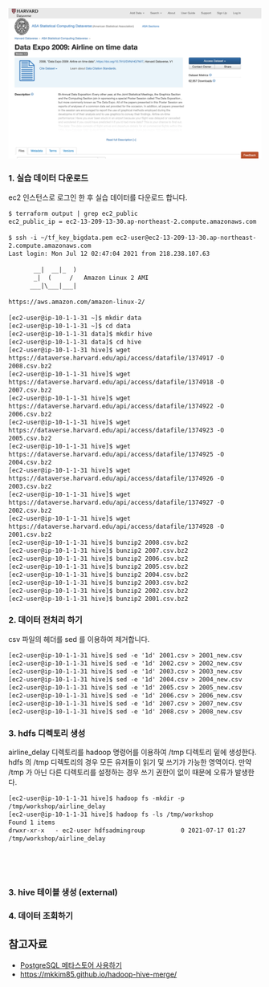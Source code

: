 
![hive-samle](https://github.com/gnosia93/bigdata-on-aws/blob/main/workshop/images/hive-sample-data1.png)


### 1. 실습 데이터 다운로드 ###

ec2 인스턴스로 로그인 한 후 실습 데이터를 다운로드 합니다.

```
$ terraform output | grep ec2_public
ec2_public_ip = ec2-13-209-13-30.ap-northeast-2.compute.amazonaws.com

$ ssh -i ~/tf_key_bigdata.pem ec2-user@ec2-13-209-13-30.ap-northeast-2.compute.amazonaws.com
Last login: Mon Jul 12 02:47:04 2021 from 218.238.107.63

       __|  __|_  )
       _|  (     /   Amazon Linux 2 AMI
      ___|\___|___|

https://aws.amazon.com/amazon-linux-2/

[ec2-user@ip-10-1-1-31 ~]$ mkdir data
[ec2-user@ip-10-1-1-31 ~]$ cd data
[ec2-user@ip-10-1-1-31 data]$ mkdir hive
[ec2-user@ip-10-1-1-31 data]$ cd hive
[ec2-user@ip-10-1-1-31 hive]$ wget https://dataverse.harvard.edu/api/access/datafile/1374917 -O 2008.csv.bz2
[ec2-user@ip-10-1-1-31 hive]$ wget https://dataverse.harvard.edu/api/access/datafile/1374918 -O 2007.csv.bz2
[ec2-user@ip-10-1-1-31 hive]$ wget https://dataverse.harvard.edu/api/access/datafile/1374922 -O 2006.csv.bz2
[ec2-user@ip-10-1-1-31 hive]$ wget https://dataverse.harvard.edu/api/access/datafile/1374923 -O 2005.csv.bz2
[ec2-user@ip-10-1-1-31 hive]$ wget https://dataverse.harvard.edu/api/access/datafile/1374925 -O 2004.csv.bz2
[ec2-user@ip-10-1-1-31 hive]$ wget https://dataverse.harvard.edu/api/access/datafile/1374926 -O 2003.csv.bz2
[ec2-user@ip-10-1-1-31 hive]$ wget https://dataverse.harvard.edu/api/access/datafile/1374927 -O 2002.csv.bz2
[ec2-user@ip-10-1-1-31 hive]$ wget https://dataverse.harvard.edu/api/access/datafile/1374928 -O 2001.csv.bz2
[ec2-user@ip-10-1-1-31 hive]$ bunzip2 2008.csv.bz2
[ec2-user@ip-10-1-1-31 hive]$ bunzip2 2007.csv.bz2
[ec2-user@ip-10-1-1-31 hive]$ bunzip2 2006.csv.bz2
[ec2-user@ip-10-1-1-31 hive]$ bunzip2 2005.csv.bz2
[ec2-user@ip-10-1-1-31 hive]$ bunzip2 2004.csv.bz2
[ec2-user@ip-10-1-1-31 hive]$ bunzip2 2003.csv.bz2
[ec2-user@ip-10-1-1-31 hive]$ bunzip2 2002.csv.bz2
[ec2-user@ip-10-1-1-31 hive]$ bunzip2 2001.csv.bz2
```

### 2. 데이터 전처리 하기 ###

csv 파일의 헤더를 sed 를 이용하여 제거합니다. 

```
[ec2-user@ip-10-1-1-31 hive]$ sed -e '1d' 2001.csv > 2001_new.csv
[ec2-user@ip-10-1-1-31 hive]$ sed -e '1d' 2002.csv > 2002_new.csv
[ec2-user@ip-10-1-1-31 hive]$ sed -e '1d' 2003.csv > 2003_new.csv
[ec2-user@ip-10-1-1-31 hive]$ sed -e '1d' 2004.csv > 2004_new.csv
[ec2-user@ip-10-1-1-31 hive]$ sed -e '1d' 2005.csv > 2005_new.csv
[ec2-user@ip-10-1-1-31 hive]$ sed -e '1d' 2006.csv > 2006_new.csv
[ec2-user@ip-10-1-1-31 hive]$ sed -e '1d' 2007.csv > 2007_new.csv
[ec2-user@ip-10-1-1-31 hive]$ sed -e '1d' 2008.csv > 2008_new.csv
```

### 3. hdfs 디렉토리 생성 ###

airline_delay 디렉토리를 hadoop 명령어를 이용하여 /tmp 디렉토리 밑에 생성한다. hdfs 의 /tmp 디렉토리의 경우 모든 유저들이 읽기 및 쓰기가 가능한 영역이다.
만약 /tmp 가 아닌 다른 디렉토리를 설정하는 경우 쓰기 권한이 없이 때문에 오류가 발생한다. 
```
[ec2-user@ip-10-1-1-31 hive]$ hadoop fs -mkdir -p /tmp/workshop/airline_delay
[ec2-user@ip-10-1-1-31 hive]$ hadoop fs -ls /tmp/workshop
Found 1 items
drwxr-xr-x   - ec2-user hdfsadmingroup          0 2021-07-17 01:27 /tmp/workshop/airline_delay





```

### 3. hive 테이블 생성 (external) ###


### 4. 데이터 조회하기 ###





## 참고자료 ##

* [PostgreSQL 메타스토어 사용하기](https://aws.amazon.com/ko/premiumsupport/knowledge-center/postgresql-hive-metastore-emr/)
* https://mkkim85.github.io/hadoop-hive-merge/

